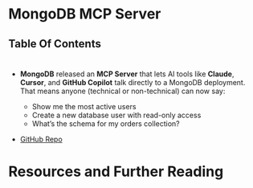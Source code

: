# MongoDB MCP Server

## Table Of Contents

#

- **MongoDB** released an **MCP Server** that lets AI tools like **Claude**, **Cursor**, and **GitHub Copilot** talk directly to a MongoDB deployment. That means anyone (technical or non-technical) can now say:

  - Show me the most active users
  - Create a new database user with read-only access
  - What’s the schema for my orders collection?

- [GitHub Repo](https://github.com/mongodb-js/mongodb-mcp-server?utm_source=freeman-forrest&utm_medium=x&utm_campaign=mongodbx-july&utm_term=achawla&utm_content=mongodb-mcp-server-github)

# Resources and Further Reading
